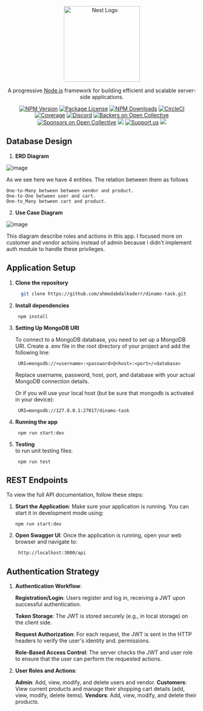 <p align="center">
  <a href="http://nestjs.com/" target="blank"><img src="https://nestjs.com/img/logo-small.svg" width="200" alt="Nest Logo" /></a>
</p>

[circleci-image]: https://img.shields.io/circleci/build/github/nestjs/nest/master?token=abc123def456
[circleci-url]: https://circleci.com/gh/nestjs/nest

  <p align="center">A progressive <a href="http://nodejs.org" target="_blank">Node.js</a> framework for building efficient and scalable server-side applications.</p>
    <p align="center">
<a href="https://www.npmjs.com/~nestjscore" target="_blank"><img src="https://img.shields.io/npm/v/@nestjs/core.svg" alt="NPM Version" /></a>
<a href="https://www.npmjs.com/~nestjscore" target="_blank"><img src="https://img.shields.io/npm/l/@nestjs/core.svg" alt="Package License" /></a>
<a href="https://www.npmjs.com/~nestjscore" target="_blank"><img src="https://img.shields.io/npm/dm/@nestjs/common.svg" alt="NPM Downloads" /></a>
<a href="https://circleci.com/gh/nestjs/nest" target="_blank"><img src="https://img.shields.io/circleci/build/github/nestjs/nest/master" alt="CircleCI" /></a>
<a href="https://coveralls.io/github/nestjs/nest?branch=master" target="_blank"><img src="https://coveralls.io/repos/github/nestjs/nest/badge.svg?branch=master#9" alt="Coverage" /></a>
<a href="https://discord.gg/G7Qnnhy" target="_blank"><img src="https://img.shields.io/badge/discord-online-brightgreen.svg" alt="Discord"/></a>
<a href="https://opencollective.com/nest#backer" target="_blank"><img src="https://opencollective.com/nest/backers/badge.svg" alt="Backers on Open Collective" /></a>
<a href="https://opencollective.com/nest#sponsor" target="_blank"><img src="https://opencollective.com/nest/sponsors/badge.svg" alt="Sponsors on Open Collective" /></a>
  <a href="https://paypal.me/kamilmysliwiec" target="_blank"><img src="https://img.shields.io/badge/Donate-PayPal-ff3f59.svg"/></a>
    <a href="https://opencollective.com/nest#sponsor"  target="_blank"><img src="https://img.shields.io/badge/Support%20us-Open%20Collective-41B883.svg" alt="Support us"></a>
  <a href="https://twitter.com/nestframework" target="_blank"><img src="https://img.shields.io/twitter/follow/nestframework.svg?style=social&label=Follow"></a>
</p>
  <!--[![Backers on Open Collective](https://opencollective.com/nest/backers/badge.svg)](https://opencollective.com/nest#backer)
  [![Sponsors on Open Collective](https://opencollective.com/nest/sponsors/badge.svg)](https://opencollective.com/nest#sponsor)-->

  
## Database Design

1. **ERD Diagram**

![image](https://github.com/user-attachments/assets/0cb70435-9ee9-472f-b9ef-30b3cd158b03)

  As we see here we have 4 entities. The relation between them as follows
  
    One-to-Many between between vendor and product.
    One-to-One between user and cart.
    One-to_Many between cart and product.

2. **Use Case Diagram**

![image](https://github.com/user-attachments/assets/172f366a-bc65-4171-939c-c6bfb19fe969)

  This diagram describe roles and actions in this app. I focused more on customer and vendor actoins instead of admin
  because i didn't implement auth module to handle these privileges.



## Application Setup

1. **Clone the repository**
    ```bash
      git clone https://github.com/ahmedabdalkaderr/dinamo-task.git
    ```
2. **Install dependencies**
    ```
     npm install
    ```
3. **Setting Up MongoDB URI**

    To connect to a MongoDB database, you need to set up a MongoDB URI. Create a .env file in the root directory of your     project and add the following line:
    ```
     URI=mongodb://<username>:<password>@<host>:<port>/<database>
    ```
    Replace username, password, host, port, and database with your actual MongoDB connection details. 

    Or if you will use your local host (but be sure that mongodb is activated in your device):
    ```
     URI=mongodb://127.0.0.1:27017/dinamo-task
    ```
4. **Running the app**
   ```
    npm run start:dev
   ```
5. **Testing**   
   to run unit testing files:
   ```
    npm run test
   ```

## REST Endpoints
To view the full API documentation, follow these steps:

1. **Start the Application**:
    Make sure your application is running. You can start it in development mode using:
    ```
    npm run start:dev
    ```

2. **Open Swagger UI**:
    Once the application is running, open your web browser and navigate to:
    ```
     http://localhost:3000/api
    ```

## Authentication Strategy

1. **Authentication Workflow**:
   
    **Registration/Login**: Users register and log in, receiving a JWT upon successful authentication.

    **Token Storage**: The JWT is stored securely (e.g., in local storage) on the client side. 

    **Request Authorization**: For each request, the JWT is sent in the HTTP headers to verify the user's identity and.       permissions.

    **Role-Based Access Control**: The server checks the JWT and user role to ensure that the user can perform the       requested actions.

2. **User Roles and Actions**:
   
   **Admin**: Add, view, modify, and delete users and vendor. 
   **Customers**: View current products and manage their shopping cart details (add, view, modify, delete items).
   **Vendors**: Add, view, modify, and delete their products.
